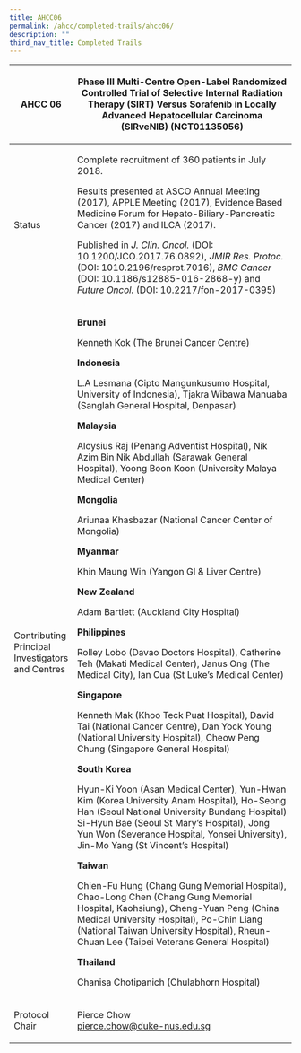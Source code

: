 ```yaml
---
title: AHCC06
permalink: /ahcc/completed-trails/ahcc06/
description: ""
third_nav_title: Completed Trails
---
```

<table>
<thead>
<tr>
<th width="21%"><strong>AHCC 06</strong></th>
<th>
<p>Phase III Multi-Centre Open-Label Randomized Controlled Trial of Selective Internal Radiation Therapy (SIRT) Versus Sorafenib in Locally Advanced Hepatocellular Carcinoma (SIRveNIB) (NCT01135056)</p>
</th>
</tr>
</thead>
<tbody>
<tr>
<td>Status</td>
<td>
<p>Complete recruitment of 360 patients in July 2018.</p>
<p>Results presented at ASCO Annual Meeting (2017), APPLE Meeting (2017), Evidence Based Medicine Forum for Hepato-Biliary-Pancreatic Cancer (2017) and ILCA (2017).</p>
<p>Published in <em>J. Clin. Oncol.</em> (DOI: 10.1200/JCO.2017.76.0892), <em>JMIR Res. Protoc.</em> (DOI: 1010.2196/resprot.7016), <em>BMC Cancer</em> (DOI: 10.1186/s12885-016-2868-y) and <em>Future Oncol.</em> (DOI: 10.2217/fon-2017-0395)</p>
</td>
</tr>
<tr>
<td>Contributing Principal<br>Investigators and Centres</td>
<td>
<p> </p>
<p><strong>Brunei </strong></p>
<p>Kenneth Kok (The Brunei Cancer Centre)</p>
<p><strong>Indonesia </strong></p>
<p>L.A Lesmana (Cipto Mangunkusumo Hospital, University of Indonesia), Tjakra Wibawa Manuaba (Sanglah General Hospital, Denpasar)</p>
<p><strong>Malaysia</strong></p>
<p>Aloysius Raj (Penang Adventist Hospital), Nik Azim Bin Nik Abdullah (Sarawak General Hospital), Yoong Boon Koon (University Malaya Medical Center)</p>
<p><strong>Mongolia </strong></p>
<p>Ariunaa Khasbazar (National Cancer Center of Mongolia)</p>
<p><strong>Myanmar </strong></p>
<p>Khin Maung Win (Yangon GI &amp; Liver Centre)</p>
<p><strong>New Zealand </strong></p>
<p>Adam Bartlett (Auckland City Hospital)</p>
<p><strong>Philippines </strong></p>
<p>Rolley Lobo (Davao Doctors Hospital), Catherine Teh (Makati Medical Center), Janus Ong (The Medical City), Ian Cua (St Luke’s Medical Center)</p>
<p><strong>Singapore </strong></p>
<p>Kenneth Mak (Khoo Teck Puat Hospital), David Tai (National Cancer Centre), Dan Yock Young (National University Hospital), Cheow Peng Chung (Singapore General Hospital)</p>
<p><strong>South Korea </strong></p>
<p>Hyun-Ki Yoon (Asan Medical Center), Yun-Hwan Kim (Korea University Anam Hospital), Ho-Seong Han (Seoul National University Bundang Hospital) Si-Hyun Bae (Seoul St Mary’s Hospital), Jong Yun Won (Severance Hospital, Yonsei University), Jin-Mo Yang (St Vincent’s Hospital)</p>
<p><strong>Taiwan </strong></p>
<p>Chien-Fu Hung (Chang Gung Memorial Hospital), Chao-Long Chen (Chang Gung Memorial Hospital, Kaohsiung), Cheng-Yuan Peng (China Medical University Hospital), Po-Chin Liang (National Taiwan University Hospital), Rheun-Chuan Lee (Taipei Veterans General Hospital)</p>
<p><strong>Thailand </strong></p>
<p>Chanisa Chotipanich (Chulabhorn Hospital)</p>
<p> </p>
</td>
</tr>
<tr>
<td>Protocol Chair</td>
<td>
<p>Pierce Chow <br><a href="mailto:pierce.chow@duke-nus.edu.sg">pierce.chow@duke-nus.edu.sg</a></p>
</td>
</tr>
</tbody>
</table>